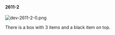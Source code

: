 #### 2611-2
![dev-2611-2-0.png](https://github.com/lil-lab/nlvr/raw/master/nlvr/dev/images/5/dev-2611-2-0.png "dev-2611-2-0.png")

There is a box with 3 items and a black item on top.